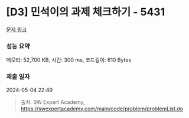 # [D3] 민석이의 과제 체크하기 - 5431 

[문제 링크](https://swexpertacademy.com/main/code/problem/problemDetail.do?contestProbId=AWVl3rWKDBYDFAXm) 

### 성능 요약

메모리: 52,700 KB, 시간: 300 ms, 코드길이: 610 Bytes

### 제출 일자

2024-05-04 22:49



> 출처: SW Expert Academy, https://swexpertacademy.com/main/code/problem/problemList.do